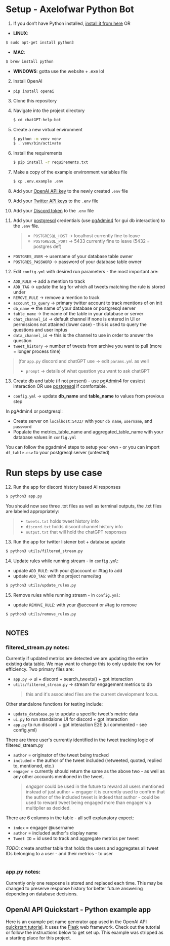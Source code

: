 # Setup - Axelofwar Python Bot

1. If you don’t have Python installed, [install it from here](https://www.python.org/downloads/) OR

- **LINUX**:

```bash
$ sudo apt-get install python3
```

- **MAC**:

```bash
$ brew install python
```

- **WINDOWS**: gotta use the website + .exe lol

2. Install OpenAI

- `pip install openai`

3. Clone this repository

4. Navigate into the project directory

   ```bash
   $ cd chatGPT-help-bot
   ```

5. Create a new virtual environment

   ```bash
   $ python -m venv venv
   $ . venv/bin/activate
   ```

6. Install the requirements

   ```bash
   $ pip install -r requirements.txt
   ```

7. Make a copy of the example environment variables file

   ```bash
   $ cp .env.example .env
   ```

8. Add your [OpenAI API key](https://beta.openai.com/account/api-keys) to the newly created `.env` file

9. Add your [Twitter API keys](https://developer.twitter.com/en/portal/dashboard) to the `.env` file

10. Add your [Discord token](https://discord.com/developers/applications) to the `.env` file

11. Add your [postgresql](https://www.postgresql.org/) credentials (use [pgAdmin4](https://www.pgadmin.org/) for gui db interaction) to the `.env` file.
    > - `POSTGRESQL_HOST` -> localhost currently fine to leave
    > - `POSTGRESQL_PORT` -> 5433 currently fine to leave (5432 = postgres def)

- `POSTGRES_USER` -> username of your database table owner
- `POSTGRES_PASSWORD` -> password of your database table owner

12. Edit `config.yml` with desired run parameters - the most important are:

- `ADD_RULE` -> add a mention to track
- `ADD_TAG` -> update the tag for which all tweets matching the rule is stored under
- `REMOVE_RULE` -> remove a mention to track
- `account_to_query` -> primary twitter account to track mentions of on init
- `db_name` -> the name of your database or postgresql server
- `table_name` -> the name of the table in your database or server
- `chat_channel_id` -> default channel if none is entered in UI or permissions not attained (lower case) - this is used to query the questions and user inptus
- `data_channel_id` -> this is the channel to use in order to answer the question
- `tweet_history` -> number of tweets from archive you want to pull (more = longer process time)

> (for `app.py` discord and chatGPT use -> edit `params.yml` as well
>
> - `prompt` -> details of what question you want to ask chatGPT

13. Create db and table (if not present) - use [pgAdmin4](https://www.pgadmin.org/) for easiest interaction OR use [postgresql](https://www.postgresql.org/) if comfortable.

- `config.yml` -> update **db_name** and **table_name** to values from previous step

In pgAdmin4 or postgresql:

- Create server on `localhost:5433/` with your `db name`, `username`, and `password`
- Populate the metrics_table_name and aggregated_table_name with your database values in `config.yml`

You can follow the pgadmin4 steps to setup your own - or you can import `df_table.csv` to your postgresql server (untested)

#

# Run steps by use case

12. Run the app for discord history based AI responses

```bash
$ python3 app.py
```

You should now see three .txt files as well as terminal outputs, the .txt files are labeled appropriately:

> - `tweets.txt` holds tweet history info
> - `discord.txt` holds discord channel history info
> - `output.txt` that will hold the chatGPT responses

13. Run the app for twitter listener bot + database update

```bash
$ python3 utils/filtered_stream.py
```

14. Update rules while running stream - in
    `config.yml`:

- update `ADD_RULE`: with your @account or #tag to add
- update `ADD_TAG`: with the project name/tag

```bash
$ python3 utils/update_rules.py
```

15. Remove rules while running stream - in
    `config.yml`:

- update `REMOVE_RULE`: with your @account or #tag to remove

```bash
$ python3 utils/remove_rules.py
```

#

## NOTES

### filtered_stream.py notes:

Currently if updated metrics are detected we are updating the entire existing data table. We may want to change this to only update the row for efficiency. Two primary files are:

- `app.py` -> ui + discord + search_tweets() + gpt interaction
- `utils/filtered_stream.py` -> stream for engagement metrics to db
  > this and it's associated files are the current development focus.

Other standalone functions for testing include:

- `update_database.py` to update a specific tweet's metric data
- `ui.py` to run standalone UI for discord + gpt interaction
- `app.py` to run discord + gpt interaction E2E (ui commented - see config.yml)

There are three user's currently identified in the tweet tracking logic of filtered_stream.py

- `author` = originator of the tweet being tracked
- `included` = the author of the tweet included (retweeted, quoted, replied to, mentioned, etc.)
- `engager` = currently should return the same as the above two - as well as any other accounts mentioned in the tweet.
  > _engager_ could be used in the future to reward all users mentioned instead of just author + engager
  > it is currently used to confirm that the author of the included tweet is indeed that author - could be used to reward tweet being engaged more than engager via multiplier as decided.

There are 6 columns in the table - all self explanatory expect:

- `index` = engager @username
- `author` = included author's display name
- `Tweet ID` = id used to track and aggregate metrics per tweet

_TODO_: create another table that holds the users and aggregates all tweet IDs belonging to a user - and their metrics - to user

#

### app.py notes:

Currently only one resposne is stored and replaced each time. This may be changed to preserve response history for better future answering depending on database decisions.

## OpenAI API Quickstart - Python example app

Here is an example pet name generator app used in the OpenAI API [quickstart tutorial](https://beta.openai.com/docs/quickstart). It uses the [Flask](https://flask.palletsprojects.com/en/2.0.x/) web framework. Check out the tutorial or follow the instructions below to get set up. This example was stripped as a starting place for this project.
